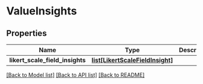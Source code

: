 # ValueInsights

## Properties
Name | Type | Description | Notes
------------ | ------------- | ------------- | -------------
**likert_scale_field_insights** | [**list[LikertScaleFieldInsight]**](LikertScaleFieldInsight.md) |  | [optional] 

[[Back to Model list]](../README.md#documentation-for-models) [[Back to API list]](../README.md#documentation-for-api-endpoints) [[Back to README]](../README.md)


